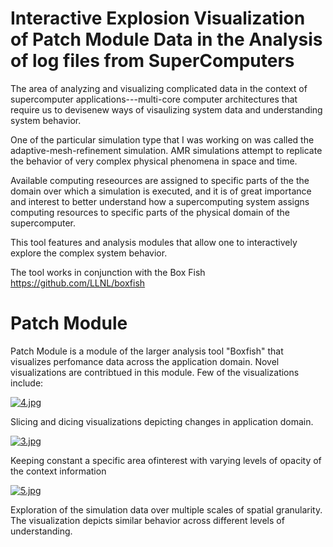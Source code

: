 # Interactive Explosion Visualization of Patch Module Data in the Analysis of log files from SuperComputers #

The area of analyzing and visualizing complicated data in the context of supercomputer applications---multi-core computer architectures that require us to devisenew ways of visaulizing system data and understanding system behavior. 

One of the particular simulation type that I was working on was called the adaptive-mesh-refinement simulation. 
AMR simulations attempt to replicate the behavior of very complex physical phenomena in space and time. 

Available computing reseources are assigned to specific parts of the the domain over which a simulation is executed, and it is of great importance and interest to better understand how a supercomputing system assigns computing resources to specific parts of the physical domain of the supercomputer. 

This tool features and analysis modules that allow one to interactively explore the complex system behavior. 

The tool works in conjunction with the Box Fish 
https://github.com/LLNL/boxfish

# Patch Module #
Patch Module is a module of the larger analysis tool "Boxfish" that visualizes perfomance data across the application domain. Novel visualizations are contribtued in this module. Few of the visualizations include:

[![4.jpg](https://s22.postimg.org/kxx01g241/image.jpg)](https://postimg.org/image/5p72no8fh/)

Slicing and dicing visualizations depicting changes in application domain. 

[![3.jpg](https://s22.postimg.org/i2fbgu8q9/image.jpg)](https://postimg.org/image/qkorl6f8t/)

Keeping constant a specific area ofinterest with varying levels of opacity of the context information 

[![5.jpg](https://s22.postimg.org/lbyc11m7l/image.jpg)](https://postimg.org/image/ngip24nu5/)

Exploration of the simulation data over multiple scales of spatial granularity. The visualization depicts similar behavior across different levels of understanding.

